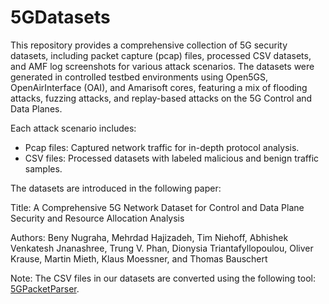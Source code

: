 # 5GDatasets
This repository provides a comprehensive collection of 5G security datasets, including packet capture (pcap) files, processed CSV datasets, and AMF log screenshots for various attack scenarios. The datasets were generated in controlled testbed environments using Open5GS, OpenAirInterface (OAI), and Amarisoft cores, featuring a mix of flooding attacks, fuzzing attacks, and replay-based attacks on the 5G Control and Data Planes.

Each attack scenario includes:

- Pcap files: Captured network traffic for in-depth protocol analysis.
- CSV files: Processed datasets with labeled malicious and benign traffic samples.

The datasets are introduced in the following paper:

Title: A Comprehensive 5G Network Dataset for Control and Data Plane Security and Resource Allocation Analysis

Authors: Beny Nugraha, Mehrdad Hajizadeh, Tim Niehoff, Abhishek Venkatesh Jnanashree, Trung V. Phan, Dionysia Triantafyllopoulou, Oliver Krause, Martin Mieth, Klaus Moessner, and Thomas Bauschert

Note:
The CSV files in our datasets are converted using the following tool: [5GPacketParser](https://github.com/DLTeamTUC/5GPacketParser).

